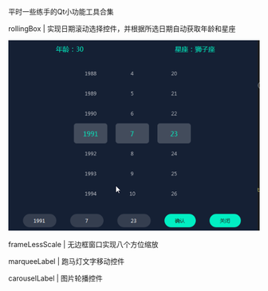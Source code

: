 平时一些练手的Qt小功能工具合集

rollingBox | 实现日期滚动选择控件，并根据所选日期自动获取年龄和星座

![image](https://github.com/KikyoShaw/QtWidgetsApplication/blob/master/GIF/rollingBox.gif)

frameLessScale | 无边框窗口实现八个方位缩放

marqueeLabel | 跑马灯文字移动控件

carouselLabel | 图片轮播控件
